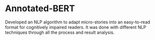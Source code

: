 # Annotated-BERT
Developed an NLP algorithm to adapt micro-stories into an easy-to-read format for cognitively impaired readers. It was done with different NLP techniques through all the process and result analysis.
